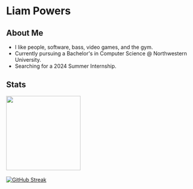 # Liam Powers

## About Me
* I like people, software, bass, video games, and the gym.
* Currently pursuing a Bachelor's in Computer Science @ Northwestern University.
* Searching for a 2024 Summer Internship.

## Stats

<a href = "https://github.com/anuraghazra/convoychat">
  <img height=200 align="center" src="https://github-readme-stats.vercel.app/api/top-langs/?username=liam-powers&layout=compact" />
</a>

<br>
<br>

<a href="https://git.io/streak-stats">
  <img src="https://github-readme-streak-stats.herokuapp.com?user=liam-powers" alt="GitHub Streak" />
</a>
